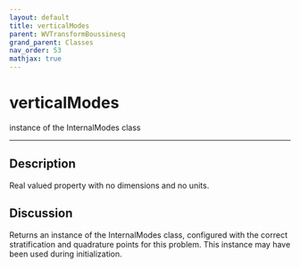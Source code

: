 ```yaml
---
layout: default
title: verticalModes
parent: WVTransformBoussinesq
grand_parent: Classes
nav_order: 53
mathjax: true
---
```


#  verticalModes

instance of the InternalModes class


---

## Description
Real valued property with no dimensions and no units.

## Discussion

Returns an instance of the InternalModes class, configured with the correct stratification and quadrature points for this problem. This instance may have been used during initialization.

